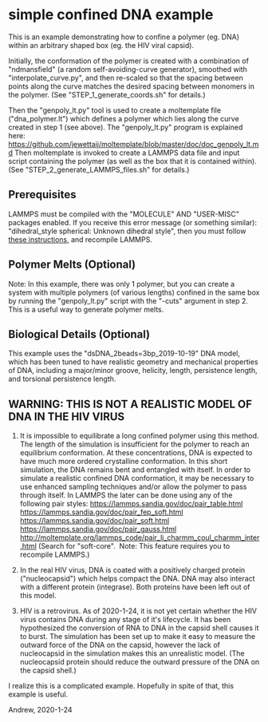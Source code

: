 simple confined DNA example
==========
This is an example demonstrating how to confine a polymer (eg. DNA)
within an arbitrary shaped box (eg. the HIV viral capsid).

Initially, the conformation of the polymer is created with a combination
of "ndmansfield" (a random self-avoiding-curve generator), smoothed with
"interpolate_curve.py", and then re-scaled so that the spacing between points
along the curve matches the desired spacing between monomers in the polymer.
(See "STEP_1_generate_coords.sh" for details.)

Then the "genpoly_lt.py" tool is used to create a moltemplate file
("dna_polymer.lt") which defines a polymer which lies along the curve
created in step 1 (see above).  The "genpoly_lt.py" program is explained here:
https://github.com/jewettaij/moltemplate/blob/master/doc/doc_genpoly_lt.md
Then moltemplate is invoked to create a LAMMPS data file and input script
containing the polymer (as well as the box that it is contained within).
(See "STEP_2_generate_LAMMPS_files.sh" for details.)

##    Prerequisites

LAMMPS must be compiled with the "MOLECULE" AND "USER-MISC" packages enabled.
If you receive this error message (or something similar):
"dihedral_style spherical: Unknown dihedral style", then you must follow
[these instructions](https://lammps.sandia.gov/doc/Build_package.html),
and recompile LAMMPS.

## Polymer Melts (Optional)

Note: In this example, there was only 1 polymer, but you can create a
system with multiple polymers (of various lengths) confined in the same box
by running the "genpoly_lt.py" script with the "-cuts" argument in step 2.
This is a useful way to generate polymer melts.

## Biological Details (Optional)

This example uses the "dsDNA_2beads=3bp_2019-10-19" DNA model, which has
been tuned to have realistic geometry and mechanical properties of DNA,
including a major/minor groove, helicity, length, persistence length,
and torsional persistence length.

## WARNING: THIS IS NOT A REALISTIC MODEL OF DNA IN THE HIV VIRUS

1) It is impossible to equilibrate a long confined polymer using this method.
The length of the simulation is insufficient for the polymer to reach
an equilibrium conformation.  At these concentrations, DNA is expected to
have much more ordered crystalline conformation.  In this short simulation,
the DNA remains bent and entangled with itself.  In order to simulate a
realistic confined DNA conformation, it may be necessary to use enhanced
sampling techniques and/or allow the polymer to pass through itself.
In LAMMPS the later can be done using any of the following pair styles:
https://lammps.sandia.gov/doc/pair_table.html
https://lammps.sandia.gov/doc/pair_fep_soft.html
https://lammps.sandia.gov/doc/pair_soft.html
https://lammps.sandia.gov/doc/pair_gauss.html
http://moltemplate.org/lammps_code/pair_lj_charmm_coul_charmm_inter.html
 (Search for "soft-core".  Note: This feature requires you to recompile LAMMPS.)

2) In the real HIV virus, DNA is coated with a positively charged protein
("nucleocapsid") which helps compact the DNA.  DNA may also interact with a
different protein (integrase).  Both proteins have been left out of this model.

3) HIV is a retrovirus.  As of 2020-1-24, it is not yet certain whether
the HIV virus contains DNA during any stage of it's lifecycle.
It has been hypothesized the conversion of RNA to DNA in the capsid shell
causes it to burst.  The simulation has been set up to make it easy to
measure the outward force of the DNA on the capsid, however the lack of
nucleocapsid in the simulation makes this an unrealistic model.
(The nucleocapsid protein should reduce the outward pressure of the DNA
on the capsid shell.)

I realize this is a complicated example.
Hopefully in spite of that, this example is useful.

Andrew, 2020-1-24
